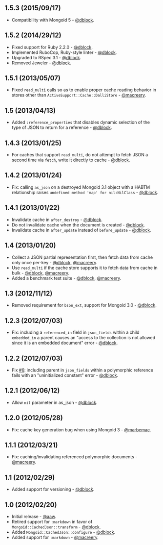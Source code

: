 1.5.3 (2015/09/17)
------------------

* Compatibility with Mongoid 5 - [@dblock](http://github.com/dblock).

1.5.2 (2014/29/12)
------------------

* Fixed support for Ruby 2.2.0 - [@dblock](http://github.com/dblock).
* Implemented RuboCop, Ruby-style linter - [@dblock](http://github.com/dblock).
* Upgraded to RSpec 3.1 - [@dblock](http://github.com/dblock).
* Removed Jeweler - [@dblock](http://github.com/dblock).

1.5.1 (2013/05/07)
--------------------

* Fixed `read_multi` calls so as to enable proper cache reading behavior in stores other than `ActiveSupport::Cache::DalliStore` - [@macreery](http://github.com/macreery).

1.5 (2013/04/13)
----------------

* Added `:reference_properties` that disables dynamic selection of the type of JSON to return for a reference - [@dblock](https://github.com/dblock).

1.4.3 (2013/01/25)
------------------

* For caches that support `read_multi`, do not attempt to fetch JSON a second time via `fetch`, write it directly to cache - [@dblock](https://github.com/dblock).

1.4.2 (2013/01/24)
------------------

* Fix: calling `as_json` on a destroyed Mongoid 3.1 object with a HABTM relationship raises `undefined method 'map' for nil:NilClass` - [@dblock](http://github.com/dblock).

1.4.1 (2013/01/22)
------------------

* Invalidate cache in `after_destroy` - [@dblock](http://github.com/dblock).
* Do not invalidate cache when the document is created - [@dblock](http://github.com/dblock).
* Invalidate cache in `after_update` instead of `before_update` - [@dblock](http://github.com/dblock).

1.4 (2013/01/20)
---------------

* Collect a JSON partial representation first, then fetch data from cache only once per-key - [@dblock](http://github.com/dblock), [@macreery](http://github.com/macreery).
* Use `read_multi` if the cache store supports it to fetch data from cache in bulk - [@dblock](http://github.com/dblock), [@macreery](http://github.com/macreery).
* Added a benchmark test suite - [@dblock](http://github.com/dblock), [@macreery](http://github.com/macreery).

1.3 (2012/11/12)
----------------

* Removed requirement for `bson_ext`, support for Mongoid 3.0 - [@dblock](http://github.com/dblock).

1.2.3 (2012/07/03)
------------------

* Fix: including a `referenced_in` field in `json_fields` within a child `embedded_in` a parent causes an "access to the collection is not allowed since it is an embedded document" error - [@dblock](http://github.com/dblock).

1.2.2 (2012/07/03)
------------------

* Fix [#6](https://github.com/dblock/mongoid-cached-json/issues/6): including parent in `json_fields` within a polymorphic reference fails with an "uninitialized constant" error - [@dblock](http://github.com/dblock).

1.2.1 (2012/06/12)
------------------

* Allow `nil` parameter in as_json - [@dblock](http://github.com/dblock).

1.2.0 (2012/05/28)
------------------

* Fix: cache key generation bug when using Mongoid 3 - [@marbemac](http://github.com/marbemac).

1.1.1 (2012/03/21)
------------------

* Fix: caching/invalidating referenced polymorphic documents - [@macreery](http://github.com/macreery).

1.1 (2012/02/29)
----------------

* Added support for versioning - [@dblock](http://github.com/dblock).

1.0 (2012/02/20)
----------------

* Initial release - [@aaw](http://github.com/aaw).
* Retired support for `:markdown` in favor of `Mongoid::CachedJson::transform` - [@dblock](http://github.com/dblock).
* Added `Mongoid::CachedJson::configure` - [@dblock](http://github.com/dblock).
* Added support for `:markdown` - [@macreery](http://github.com/macreery).

